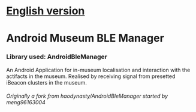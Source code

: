 # [English version](README-en.md)

# Android Museum BLE Manager
### Library used: AndroidBleManager

An Android Application for in-museum localisation and interaction with the actifacts in the museum. Realised by receiving signal from presetted iBeacon clusters in the museum. 

###### Originally a fork from haodynasty/AndroidBleManager started by meng96163004
